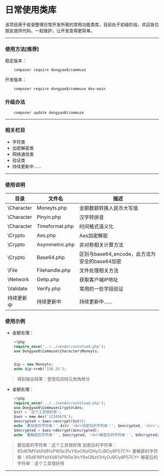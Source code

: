 # 日常使用类库
 该项目用于收录整理日常开发所需的常用功能类库，目前处于初级阶段，欢迎各位朋友提供代码，一起维护，让开发变得更简单。
***
### 使用方法[推荐]
稳定版本：
``` 
    composer require dongyao8/commuse
```
开发版本：
``` 
    composer require dongyao8/commuse dev-main
```

### 升级办法

``` 
    composer update dongyao8/commuse
```
***
### 相关栏目

- 字符类
- 加密解密类
- 网络通信类
- 验证类
- 持续更新中……

***

### 使用说明

|   目录   |  文件名  |  描述   |
| ------- | ------- |-------  |
| \Character | Moneyts.php | 金额数额转换人民币大写值|
| \Character | Pinyin.php| 汉字转拼音|
| \Character | Timeformat.php| 时间格式语义化|
| \Crypto |  Aes.php     | Aes加密解密 |
| \Crypto |  Asymmetric.php|  非对称相关计算方法 |
| \Crypto |Base64.php | 区别与base64_encode，此方法为安全的base64加密 |
| \File |  Filehandle.php     | 文件处理相关方法 |
| \Network | Getip.php| 获取客户端IP地址 |
| \Validate | Verify.php| 常用的一些字段验证 |
| 持续更新中 | 持续更新中| 持续更新中…… |


### 使用示例
- 金额处理：
```php
    <?php
    require_once('../../vendor/autoload.php');
    use Dongyao8\Commuse\Character\Moneyts;


    $ip = new Moneyts;
    echo $ip->rmb('156.33');
```
> 得到输出结果：壹佰伍拾陆元叁角叁分

- 金额处理：
```php
    <?php
    require_once('../../vendor/autoload.php');
    use Dongyao8\Commuse\Crypto\Aes;
    $str = '这个工具很好用';
    $aes = new Aes('12345678');
    $encrypted = $aes->encrypt($str);
    echo '要加密的字符串：'.$str.'<br>加密后的字符串：', $encrypted, '<hr>';
    $decrypted = $aes->decrypt($encrypted);
    echo '要解密的字符串：', $encrypted, '<br>解密后的字符串：', $decrypted;
```
> 要加密的字符串：这个工具很好用
> 加密后的字符串：85d61MYsItXd81sPW5e3fxY8oONzlOHyOJBOy8P57CY=
> 要解密的字符串：85d61MYsItXd81sPW5e3fxY8oONzlOHyOJBOy8P57CY=
> 解密后的字符串：这个工具很好用
***
